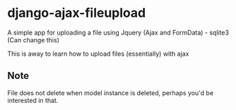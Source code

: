# django-ajax-fileupload
A simple app for uploading a file using Jquery (Ajax and FormData) - sqlite3 (Can change this)

This is away to learn how to upload files (essentially) with ajax

## Note
File does not delete when model instance is deleted, perhaps you'd be interested in that.
